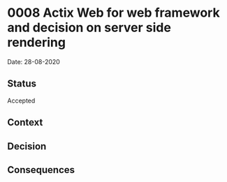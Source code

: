 # 0008 Actix Web for web framework and decision on server side rendering

Date: 28-08-2020

## Status

Accepted

## Context

## Decision

## Consequences
